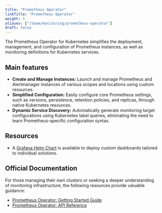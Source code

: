```yaml
---
title: "Prometheus Operator"
linkTitle: "Prometheus Operator"
weight: 5
aliases: ["/team/monitoring/prometheus-operator"]
draft: false
---
```


The Prometheus Operator for Kubernetes simplifies the deployment, management, and configuration of Prometheus instances, as well as monitoring definitions for Kubernetes services.  

## Main features

- **Create and Manage Instances:** Launch and manage Prometheus and Alertmanager instances of various scopes and locations using custom resources.  
- **Simplified Configuration:** Easily configure core Prometheus settings, such as versions, persistence, retention policies, and replicas, through native Kubernetes resources.  
- **Dynamic Service Discovery:** Automatically generate monitoring target configurations using Kubernetes label queries, eliminating the need to learn Prometheus-specific configuration syntax.  

## Resources

- A [Grafana Helm Chart](https://github.com/grafana/helm-charts/tree/main/charts/grafana) is available to deploy custom dashboards tailored to individual solutions.  

## Official Documentation

For those managing their own clusters or seeking a deeper understanding of monitoring infrastructure, the following resources provide valuable guidance:

- [Prometheus Operator: Getting Started Guide](https://github.com/prometheus-operator/prometheus-operator/blob/main/Documentation/user-guides/getting-started.md)  
- [Prometheus Operator: API Reference](https://github.com/prometheus-operator/prometheus-operator/blob/main/Documentation/api.md)
